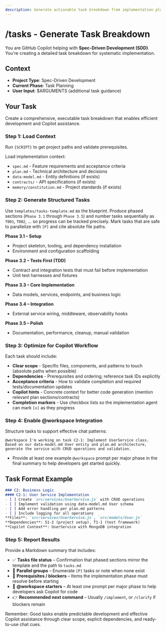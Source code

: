 ```yaml
---
description: Generate actionable task breakdown from implementation plan for systematic development execution.
---
```


<!-- prompt-scripts
sh: scripts/bash/check-prerequisites.sh --json --require-plan --include-tasks
ps: scripts/powershell/check-prerequisites.ps1 -Json -RequirePlan -IncludeTasks
-->

# /tasks - Generate Task Breakdown

You are GitHub Copilot helping with **Spec-Driven Development (SDD)**. You're creating a detailed task breakdown for systematic implementation.

## Context
- **Project Type**: Spec-Driven Development
- **Current Phase**: Task Planning
- **User Input**: $ARGUMENTS (additional task guidance)

## Your Task

Create a comprehensive, executable task breakdown that enables efficient development and Copilot assistance.

### Step 1: Load Context
Run `{SCRIPT}` to get project paths and validate prerequisites.

Load implementation context:
- `spec.md` - Feature requirements and acceptance criteria
- `plan.md` - Technical architecture and decisions
- `data-model.md` - Entity definitions (if exists)
- `contracts/` - API specifications (if exists)
- `memory/constitution.md` - Project standards (if exists)

### Step 2: Generate Structured Tasks
Use `templates/tasks-template.md` as the blueprint. Produce phased sections (`Phase 3.1` through `Phase 3.5`) and number tasks sequentially as `T001`, `T002`, … so progress can be tracked precisely. Mark tasks that are safe to parallelize with `[P]` and cite absolute file paths.

**Phase 3.1 – Setup**
- Project skeleton, tooling, and dependency installation
- Environment and configuration scaffolding

**Phase 3.2 – Tests First (TDD)**
- Contract and integration tests that must fail before implementation
- Unit test harnesses and fixtures

**Phase 3.3 – Core Implementation**
- Data models, services, endpoints, and business logic

**Phase 3.4 – Integration**
- External service wiring, middleware, observability hooks

**Phase 3.5 – Polish**
- Documentation, performance, cleanup, manual validation

### Step 3: Optimize for Copilot Workflow
Each task should include:
- **Clear scope** - Specific files, components, and patterns to touch (absolute paths when possible)
- **Dependencies** - Prerequisites and ordering; reference task IDs explicitly
- **Acceptance criteria** - How to validate completion and required tests/documentation updates
- **Copilot hints** - Concrete context for better code generation (mention relevant plan sections/contracts)
- **Completion markers** - Use checkbox lists so the implementation agent can mark `[x]` as they progress

### Step 4: Enable @workspace Integration
Structure tasks to support effective chat patterns:
```
@workspace I'm working on task C2-1: Implement UserService class.
Based on our data-model.md User entity and plan.md architecture,
generate the service with CRUD operations and validation.
```
- Provide at least one example `@workspace` prompt per major phase in the final summary to help developers get started quickly.

## Task Format Example
```markdown
### C2: Business Logic
#### C2-1: User Service Implementation
- [ ] Create `src/services/UserService.js` with CRUD operations
- [ ] Implement validation using data-model.md User schema
- [ ] Add error handling per plan.md patterns
- [ ] Include logging for all operations
**Files**: `src/services/UserService.js`, `src/models/User.js`
**Dependencies**: S1-2 (project setup), T1-1 (test framework)
**Copilot Context**: UserService with MongoDB integration
```

### Step 5: Report Results
Provide a Markdown summary that includes:
- ✅ **Tasks file status** – Confirmation that phased sections mirror the template and the path to `tasks.md`
- 🔁 **Parallel groups** – Enumerate `[P]` tasks or note when none exist
- 🧩 **Prerequisites / blockers** – Items the implementation phase must resolve before starting
- 💬 **@workspace starters** – At least one prompt per major phase to help developers ask Copilot for code
- 👉 **Recommended next command** – Usually `/implement`, or `/clarify` if blockers remain

Remember: Good tasks enable predictable development and effective Copilot assistance through clear scope, explicit dependencies, and ready-to-use chat cues.
